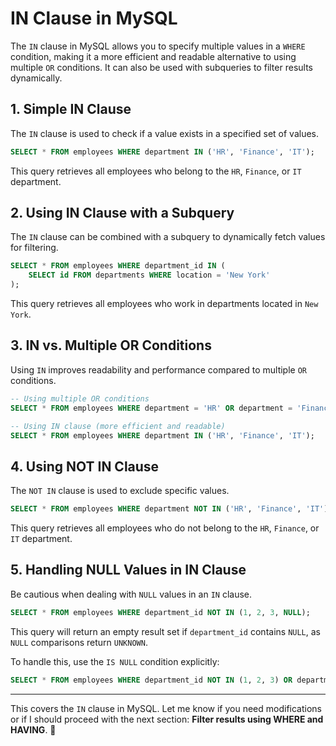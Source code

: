 # IN Clause in MySQL

The `IN` clause in MySQL allows you to specify multiple values in a `WHERE` condition, making it a more efficient and readable alternative to using multiple `OR` conditions. It can also be used with subqueries to filter results dynamically.

## 1. Simple IN Clause
The `IN` clause is used to check if a value exists in a specified set of values.

```sql
SELECT * FROM employees WHERE department IN ('HR', 'Finance', 'IT');
```
This query retrieves all employees who belong to the `HR`, `Finance`, or `IT` department.

## 2. Using IN Clause with a Subquery
The `IN` clause can be combined with a subquery to dynamically fetch values for filtering.

```sql
SELECT * FROM employees WHERE department_id IN (
    SELECT id FROM departments WHERE location = 'New York'
);
```
This query retrieves all employees who work in departments located in `New York`.

## 3. IN vs. Multiple OR Conditions
Using `IN` improves readability and performance compared to multiple `OR` conditions.

```sql
-- Using multiple OR conditions
SELECT * FROM employees WHERE department = 'HR' OR department = 'Finance' OR department = 'IT';

-- Using IN clause (more efficient and readable)
SELECT * FROM employees WHERE department IN ('HR', 'Finance', 'IT');
```

## 4. Using NOT IN Clause
The `NOT IN` clause is used to exclude specific values.

```sql
SELECT * FROM employees WHERE department NOT IN ('HR', 'Finance', 'IT');
```
This query retrieves all employees who do not belong to the `HR`, `Finance`, or `IT` department.

## 5. Handling NULL Values in IN Clause
Be cautious when dealing with `NULL` values in an `IN` clause.

```sql
SELECT * FROM employees WHERE department_id NOT IN (1, 2, 3, NULL);
```
This query will return an empty result set if `department_id` contains `NULL`, as `NULL` comparisons return `UNKNOWN`.

To handle this, use the `IS NULL` condition explicitly:

```sql
SELECT * FROM employees WHERE department_id NOT IN (1, 2, 3) OR department_id IS NULL;
```

---
This covers the `IN` clause in MySQL. Let me know if you need modifications or if I should proceed with the next section: **Filter results using WHERE and HAVING**. 🚀

